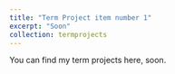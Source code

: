 ```yaml
---
title: "Term Project item number 1"
excerpt: "Soon"
collection: termprojects
---
```


You can find my term projects here, soon.
